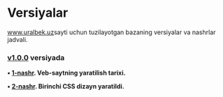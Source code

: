 # Versiyalar
<a href="https://uralbek.netlify.app/">www.uralbek.uz</a>sayti uchun tuzilayotgan bazaning versiyalar va nashrlar jadvali.

<h3><a href="https://v1-0-0.netlify.app/">v1.0.0</a> versiyada</h3>

<b>• <a href="https://0-0-1.netlify.app/">1-nashr</a>. Veb-saytning yaratilish tarixi.</b>

<b>• <a href="https://0-0-2.netlify.app/">2-nashr</a>. Birinchi CSS dizayn yaratildi.</b>









